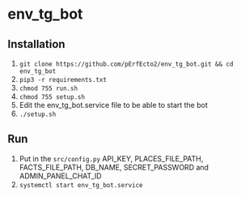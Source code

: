 # env_tg_bot

## Installation
1) `git clone https://github.com/pErfEcto2/env_tg_bot.git && cd env_tg_bot`
2) `pip3 -r requirements.txt`
3) `chmod 755 run.sh`
4) `chmod 755 setup.sh`
5) Edit the env_tg_bot.service file to be able to start the bot
6) `./setup.sh`

## Run
1) Put in the `src/config.py` API_KEY, PLACES_FILE_PATH, FACTS_FILE_PATH, DB_NAME, SECRET_PASSWORD and ADMIN_PANEL_CHAT_ID
2) `systemctl start env_tg_bot.service`

